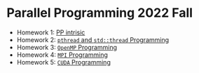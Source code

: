# Parallel Programming 2022 Fall

- Homework 1: [PP intrisic](HW1)
- Homework 2: [`pthread` and `std::thread` Programming](HW2)
- Homework 3: [`OpenMP` Programming](HW3)
- Homework 4: [`MPI` Programming](HW4)
- Homework 5: [`CUDA` Programming](HW5)
